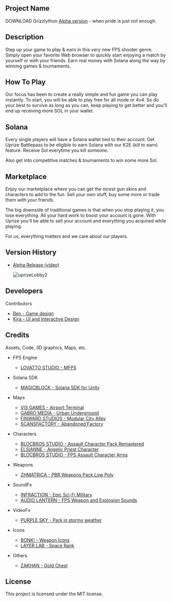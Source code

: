## Project Name

DOWNLOAD Grizzlython [Alpha version](https://drive.google.com/file/d/1H2K0D5YImh8fo4M6rA6saGBFoBkPhV6s/view?usp=share_link) - when pride is just not enough.

## Description

Step up your game to play & earn in this very new FPS shooter genre. Simply open your favorite Web browser to quickly start enjoying a match by yourself or with your friends. Earn real money with Solana along the way by winning games & tournaments.

## How To Play

Our focus has been to create a really simple and fun game you can play instantly. To start, you will be able to play free for all mode or 4v4.  So do your best to survive as long as you can, keep playing to get better and you'll end up receiving more SOL in your wallet.

## Solana

Every single players will have a Solana wallet tied to their account. Get Uprize Battlepass to be eligible to earn Solana with our K2E (kill to earn) feature. Receive Sol everytime you kill someone.

Also get into competitive matches & tournaments to win some more Sol.

## Marketplace

Enjoy our marketplace where you can get the nicest gun skins and characters to add to the fun.  Sell your own stuff, buy some more or trade them with your friends.

The big downside of traditional games is that when you stop playing it, you lose everything. All your hard work to boost your account is gone. With Uprize you'll be able to sell your account and everything you acquired while playing.

For us, everything matters and we care about our players.

## Version History

* [Alpha Release (video)](https://www.youtube.com/watch?v=nPXceYvwZHg)

  ![uprizeLobby2](https://user-images.githubusercontent.com/124345674/222793874-3ebfc737-97b9-4126-9752-e74d18a9e98e.png)

## Developers

Contributors

* [Ben - Game design](https://www.uprize.gg)
* [Kira - UI and Interactive Design](https://www.uprize.gg)

## Credits

Assets, Code, 3D graphics, Maps, etc.
* FPS Engine
   * [LOVATTO STUDIO - MFPS](https://assetstore.unity.com/packages/templates/packs/mfps-mobile-245213)
   
* Solana SDK
   * [MAGICBLOCK - Solana SDK for Unity](https://assetstore.unity.com/packages/decentralization/infrastructure/solana-sdk-for-unity-246931)

* Maps
   * [VIS GAMES - Airport Terminal](https://assetstore.unity.com/packages/3d/environments/airport-terminal-scene-high-detail-235465)
   * [GABRO MEDIA - Urban Underground](https://assetstore.unity.com/packages/3d/environments/urban/urban-underground-64542)
   * [FINWARD STUDIOS - Modular City Alley](https://assetstore.unity.com/packages/3d/environments/urban/modular-city-alley-pack-65890)
   * [SCANSFACTORY - Abandoned Factory](https://assetstore.unity.com/packages/3d/environments/urban/hdrp-abandoned-factory-buildings-day-night-scene-164492)

* Characters
   * [BLOCBROS STUDIO - Assault Character Pack Remastered](https://assetstore.unity.com/packages/3d/characters/humanoids/humans/assault-character-pack-remastered-16771)
   * [ELSIANNE - Angelic Priest Character](https://assetstore.unity.com/packages/3d/characters/humanoids/fantasy/angelic-priest-240822)
   * [BLOCBROS STUDIO - FPS Assault Character Arms](https://assetstore.unity.com/packages/3d/first-person-assault-character-pack-17201)

* Weapons
   * [ZHMATRICA - PBR Weapons Pack Low Poly](https://assetstore.unity.com/packages/3d/props/guns/pbr-weapons-pack-low-poly-178628)

* SoundFx
   * [INFRACTION - Epic Sci-Fi Military](https://www.youtube.com/watch?v=03gYvNTWShg)
   * [AUDIO LANTERN - FPS Weapon and Explosion Sounds](https://assetstore.unity.com/packages/audio/sound-fx/weapons/complete-fps-weapon-and-explosion-sounds-188486)

* VideoFx
   * [PURPLE SKY - Park in stormy weather](https://assetstore.unity.com/packages/3d/environments/park-in-stormy-weather-hdrp-205054)
   
* Icons
   * [BONK! - Weapon Icons](https://assetstore.unity.com/packages/2d/gui/icons/weapon-icons-ww1-ww2-modern-handcrafted-2k-194481)
   * [LAYER LAB - Space Rank](https://assetstore.unity.com/packages/2d/gui/icons/2d-icons-150-space-rank-177281)
   
* Others
   * [ZAKHAN - Gold Chest](https://assetstore.unity.com/packages/3d/props/gold-chest-101641)

## License

This project is licensed under the MIT license.
